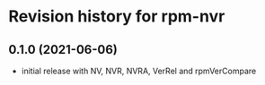# Revision history for rpm-nvr

## 0.1.0 (2021-06-06)
- initial release with NV, NVR, NVRA, VerRel and rpmVerCompare
